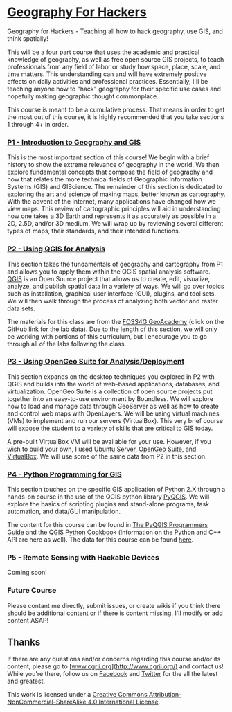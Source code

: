 # [Geography For Hackers](https://github.com/joeblankenship1/Geography_For_Hackers)
Geography for Hackers - Teaching all how to hack geography, use GIS, and think spatially!

This will be a four part course that uses the academic and practical knowledge of geography, as well as free open source GIS projects, to teach professionals from any field of labor or study how space, place, scale, and time matters. This understanding can and will have extremely positive effects on daily activities and professional practices. Essentially, I'll be teaching anyone how to "hack" geography for their specific use cases and hopefully making geographic thought commonplace.

This course is meant to be a cumulative process. That means in order to get the most out of this course, it is highly recommended that you take sections 1 through 4+ in order.

### [P1 - Introduction to Geography and GIS](https://github.com/joeblankenship1/Geography_For_Hackers/tree/master/GeographyForHackers_P1)

This is the most important section of this course! We begin with a brief history to show the extreme relevance of geography in the world. We then explore fundamental concepts that compose the field of geography and how that relates the more technical fields of Geographic Information Systems (GIS) and GIScience. The remainder of this section is dedicated to exploring the art and science of making maps, better known as cartography. With the advent of the Internet, many applications have changed how we view maps. This review of cartographic principles will aid in understanding how one takes a 3D Earth and represents it as accurately as possible in a 2D, 2.5D, and/or 3D medium. We will wrap up by reviewing several different types of maps, their standards, and their intended functions.

### [P2 - Using QGIS for Analysis](https://github.com/joeblankenship1/Geography_For_Hackers/tree/master/GeographyForHackers_P2)

This section takes the fundamentals of geography and cartography from P1 and allows you to apply them within the QGIS spatial analysis software. [QGIS](http://www.qgis.org/en/site/) is an Open Source project that allows us to create, edit, visualize, analyze, and publish spatial data in a variety of ways. We will go over topics such as installation, graphical user interface (GUI), plugins, and tool sets. We will then walk through the process of analyzing both vector and raster data sets.

The materials for this class are from the [FOSS4G GeoAcademy](http://spatialquerylab.com/foss4g-academy-curriculum/) (click on the GitHub link for the lab data). Due to the length of this section, we will only be working with portions of this curriculum, but I encourage you to go through all of the labs following the class.

### [P3 - Using OpenGeo Suite for Analysis/Deployment](https://github.com/joeblankenship1/Geography_For_Hackers/tree/master/GeographyForHackers_P3)

This section expands on the desktop techniques you explored in P2 with QGIS and builds into the world of web-based applications, databases, and virtualization. OpenGeo Suite is a collection of open source projects put together into an easy-to-use environment by Boundless. We will explore how to load and manage data through GeoServer as well as how to create and control web maps with OpenLayers. We will be using virtual machines (VMs) to implement and run our servers (VirtualBox). This very brief course will expose the student to a variety of skills that are critical to GIS today.

A pre-built VirtualBox VM will be available for your use. However, if you wish to build your own, I used [Ubuntu Server](http://www.ubuntu.com/server), [OpenGeo Suite](https://connect.boundlessgeo.com/docs/suite/4.8/intro/installation/), and [VirtualBox](https://www.virtualbox.org/). We will use some of the same data from P2 in this section.

### [P4 - Python Programming for GIS](https://github.com/joeblankenship1/Geography_For_Hackers/tree/master/GeographyForHackers_P4)

This section touches on the specific GIS application of Python 2.X through a hands-on course in the use of the QGIS python library [PyQGIS](). We will explore the basics of scripting plugins and stand-alone programs, task automation, and data/GUI manipulation.

The content for this course can be found in [The PyQGIS Programmers Guide](https://www.locatepress.com/ppg) and the [QGIS Python Cookbook](http://www.qgis.org/en/docs/index.html) (information on the Python and C++ API are here as well). The data for this course can be found [here](https://www.locatepress.com/ppg/data_code).

### P5 - Remote Sensing with Hackable Devices

Coming soon!

### Future Course

Please contant me directly, submit issues, or create wikis if you think there should be additional content or if there is content missing. I'll modify or add content ASAP!

## Thanks

If there are any questions and/or concerns regarding this course and/or its content, please go to [www.cgrii.org](http://www.cgrii.org/) and contact us!
While you're there, follow us on [Facebook](https://www.facebook.com/pages/Cyber-Geography-Research-Institute-International/339145946275055) and [Twitter](https://twitter.com/CGRIIorg) for the all the latest and greatest.

This work is licensed under a [Creative Commons Attribution-NonCommercial-ShareAlike 4.0 International License](https://creativecommons.org/licenses/by-nc-sa/4.0/).
